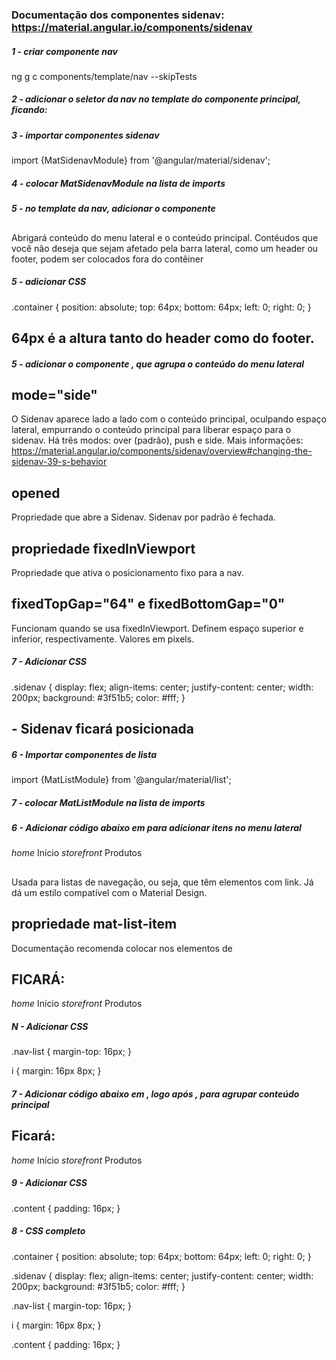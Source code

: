 ### Documentação dos componentes sidenav: https://material.angular.io/components/sidenav

##### 1 - criar componente nav
ng g c components/template/nav --skipTests


##### 2 - adicionar o seletor da nav no template do componente principal, ficando:
<fenix-header></fenix-header>

<fenix-nav></fenix-nav>

<fenix-footer></fenix-footer>


##### 3 - importar componentes sidenav
import {MatSidenavModule} from '@angular/material/sidenav';


##### 4 - colocar MatSidenavModule na lista de imports


##### 5 - no template da nav, adicionar o componente <mat-sidenav-container>
<mat-sidenav-container class="container">
</mat-sidenav-container>

## <mat-sidenav-container>
Abrigará conteúdo do menu lateral e o conteúdo principal. Contéudos que você não deseja que sejam afetado pela barra lateral, como um header ou footer, podem ser colocados fora do contêiner


##### 5 - adicionar CSS
.container {
    position: absolute;
    top: 64px;
    bottom: 64px;
    left: 0;
    right: 0;
}

## 64px é a altura tanto do header como do footer.


##### 5 - adicionar o componente <mat-sidenav>, que agrupa o conteúdo do menu lateral
<mat-sidenav-container class="container">
    <mat-sidenav class="sidenav mat-elevation-z4" mode="side" opened
    fixedInViewport="true" fixedTopGap="64" fixedBottomGap="0">
    </mat-sidenav>
</mat-sidenav-container>

## mode="side"
O Sidenav aparece lado a lado com o conteúdo principal, oculpando espaço lateral, empurrando o conteúdo principal para liberar espaço para o sidenav.
Há três modos: over (padrão), push e side. Mais informações: https://material.angular.io/components/sidenav/overview#changing-the-sidenav-39-s-behavior

## opened
Propriedade que abre a Sidenav. Sidenav por padrão é fechada.

## propriedade fixedInViewport
Propriedade que ativa o posicionamento fixo para a nav.

## fixedTopGap="64" e fixedBottomGap="0"
Funcionam quando se usa fixedInViewport. Definem espaço superior e inferior, respectivamente. Valores em pixels.


##### 7 - Adicionar CSS
.sidenav {
    display: flex;
    align-items: center;
    justify-content: center;
    width: 200px;
    background: #3f51b5;
    color: #fff;
}

## - Sidenav ficará posicionada


##### 6 - Importar componentes de lista
import {MatListModule} from '@angular/material/list';


##### 7 - colocar MatListModule na lista de imports


##### 6 - Adicionar código abaixo em <mat-sidenav> para adicionar itens no menu lateral
<mat-nav-list class="nav-list">
      <a mat-list-item routerLink="">
        <i class="material-icons">
            home
        </i>
        Início
      </a>
      <a mat-list-item routerLink="">
        <i class="material-icons">
            storefront
        </i>
        Produtos
      </a>
</mat-nav-list>

## <mat-nav-list>
Usada para listas de navegação, ou seja, que têm elementos com link. Já dá um estilo compatível com o Material Design.

## propriedade mat-list-item
Documentação recomenda colocar nos elementos de <mat-nav-list>

## FICARÁ:

<mat-sidenav-container class="container">
  <mat-sidenav class="sidenav mat-elevation-z4" mode="side" opened
    fixedInViewport="true" fixedTopGap="64" fixedBottomGap="0">
    <mat-nav-list class="nav-list">
      <a mat-list-item routerLink="">
        <i class="material-icons">
            home
        </i>
        Início
      </a>
      <a mat-list-item routerLink="">
        <i class="material-icons">
            storefront
        </i>
        Produtos
      </a>
    </mat-nav-list>
  </mat-sidenav>
</mat-sidenav-container>


##### N - Adicionar CSS
.nav-list {
    margin-top: 16px;
}

i {
    margin: 16px 8px;
}


##### 7 - Adicionar código abaixo em <mat-sidenav-container>, logo após </mat-sidenav>, para agrupar conteúdo principal
<mat-sidenav-content class="content">
</mat-sidenav-content>

## Ficará:

<mat-sidenav-container class="container">
  <mat-sidenav class="sidenav mat-elevation-z4" mode="side" opened
    fixedInViewport="true" fixedTopGap="64" fixedBottomGap="0">
    <mat-nav-list class="nav-list">
      <a mat-list-item routerLink="">
        <i class="material-icons">
            home
        </i>
        Início
      </a>
      <a mat-list-item routerLink="">
        <i class="material-icons">
            storefront
        </i>
        Produtos
      </a>
    </mat-nav-list>
  </mat-sidenav>
  <mat-sidenav-content class="content">
  </mat-sidenav-content>
</mat-sidenav-container>


##### 9 - Adicionar CSS
.content {
    padding: 16px;
}


##### 8 - CSS completo
.container {
    position: absolute;
    top: 64px;
    bottom: 64px;
    left: 0;
    right: 0;
}

.sidenav {
    display: flex;
    align-items: center;
    justify-content: center;
    width: 200px;
    background: #3f51b5;
    color: #fff;
}

.nav-list {
    margin-top: 16px;
}

i {
    margin: 16px 8px;
}

.content {
    padding: 16px;
}